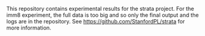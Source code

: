 This repository contains experimental results for the strata project.  For the imm8 experiment, the full data is too big and so only the final output and the logs are in the repository.  See https://github.com/StanfordPL/strata for more information.
